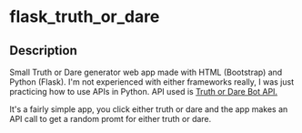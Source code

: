 # flask_truth_or_dare

## Description
Small Truth or Dare generator web app made with HTML (Bootstrap) and Python (Flask). I'm not experienced with either frameworks really,
I was just practicing how to use APIs in Python. API used is [Truth or Dare Bot API.](https://docs.truthordarebot.xyz/api-docs)

It's a fairly simple app, you click either truth or dare and the app makes an API call to get a random promt for either truth or dare.


